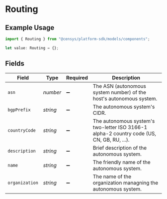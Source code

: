# Routing

## Example Usage

```typescript
import { Routing } from "@censys/platform-sdk/models/components";

let value: Routing = {};
```

## Fields

| Field                                                                                     | Type                                                                                      | Required                                                                                  | Description                                                                               |
| ----------------------------------------------------------------------------------------- | ----------------------------------------------------------------------------------------- | ----------------------------------------------------------------------------------------- | ----------------------------------------------------------------------------------------- |
| `asn`                                                                                     | *number*                                                                                  | :heavy_minus_sign:                                                                        | The ASN (autonomous system number) of the host's autonomous system.                       |
| `bgpPrefix`                                                                               | *string*                                                                                  | :heavy_minus_sign:                                                                        | The autonomous system's CIDR.                                                             |
| `countryCode`                                                                             | *string*                                                                                  | :heavy_minus_sign:                                                                        | The autonomous system's two-letter ISO 3166-1 alpha-2 country code (US, CN, GB, RU, ...). |
| `description`                                                                             | *string*                                                                                  | :heavy_minus_sign:                                                                        | Brief description of the autonomous system.                                               |
| `name`                                                                                    | *string*                                                                                  | :heavy_minus_sign:                                                                        | The friendly name of the autonomous system.                                               |
| `organization`                                                                            | *string*                                                                                  | :heavy_minus_sign:                                                                        | The name of the organization managning the autonomous system.                             |